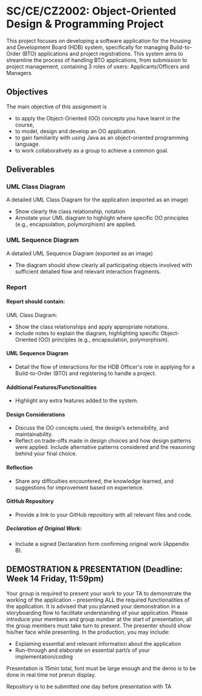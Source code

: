 # SC/CE/CZ2002: Object-Oriented Design & Programming Project 
This project focuses on developing a software application for the Housing and Development Board (HDB) system, specifically for managing Build-to-Order (BTO) applications and project registrations. This system aims to streamline the process of handling BTO applications, from submission to project management, containing 3 roles of users: Applicants/Officers and Managers

## Objectives
The main objective of this assignment is
- to apply the Object-Oriented (OO) concepts you have learnt in the course,
- to model, design and develop an OO application.
- to gain familiarity with using Java as an object-oriented programming
language.
- to work collaboratively as a group to achieve a common goal. 

## Deliverables

### UML Class Diagram 
A detailed UML Class Diagram for the application (exported as an image)
- Show clearly the class relationship, notation
- Annotate your UML diagram to highlight where specific OO principles (e.g., encapsulation, polymorphism) are applied. 


### UML Sequence Diagram
A detailed UML Sequence Diagram (exported as an image)
- The diagram should show clearly all participating objects involved with sufficient detailed flow and relevant interaction fragments.


### Report
#### Report should contain:
UML Class Diagram:
- Show the class relationships and apply appropriate notations.
- Include notes to explain the diagram, highlighting specific Object-Oriented (OO) principles (e.g., encapsulation, polymorphism).

#### UML Sequence Diagram
- Detail the flow of interactions for the HDB Officer's role in applying for a Build-to-Order (BTO) and registering to handle a project.

#### Additional Features/Functionalities
- Highlight any extra features added to the system.

#### Design Considerations
- Discuss the OO concepts used, the design’s extensibility, and maintainability.
- Reflect on trade-offs made in design choices and how design patterns were applied. Include alternative patterns considered and the reasoning behind your final choice.

#### Reflection
- Share any difficulties encountered, the knowledge learned, and suggestions for improvement based on experience.

#### GitHub Repository
- Provide a link to your GitHub repository with all relevant files and code.

##### Declaration of Original Work:
- Include a signed Declaration form confirming original work (Appendix B).


## DEMOSTRATION & PRESENTATION (Deadline: Week 14 Friday, 11:59pm)
Your group is required to present your work to your TA to demonstrate the working of the application – presenting ALL the required functionalities of the
application. It is advised that you planned your demonstration in a storyboarding flow to facilitate understanding of your application. Please introduce your members and group number at the start of presentation, all the group members must take turn to present. The presenter should show his/her face while presenting.
In the production, you may include:
- Explaining essential and relevant information about the application
- Run-through and elaborate on essential part/s of your implementation/coding

Presentation is 15min total, font must be large enough and the demo is to be done in real time not prerun display. 

<p style='red;'> Repository is to be submitted one day before presentation with TA </p>
